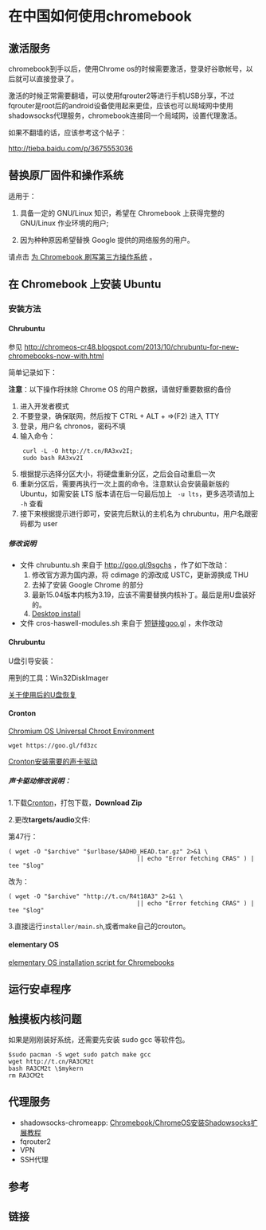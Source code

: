 # 在中国如何使用chromebook
## 激活服务

chromebook到手以后，使用Chrome os的时候需要激活，登录好谷歌帐号，以后就可以直接登录了。

激活的时候正常需要翻墙，可以使用fqrouter2等进行手机USB分享，不过fqrouter是root后的android设备使用起来更佳，应该也可以局域网中使用shadowsocks代理服务，chromebook连接同一个局域网，设置代理激活。

如果不翻墙的话，应该参考这个帖子：

http://tieba.baidu.com/p/3675553036

## 替换原厂固件和操作系统

适用于：

1. 具备一定的 GNU/Linux 知识，希望在 Chromebook 上获得完整的 GNU/Linux 作业环境的用户;

2. 因为种种原因希望替换 Google 提供的网络服务的用户。

请点击 [为 Chromebook 刷写第三方操作系统](linux-on-seabios-and-coreboot.md) 。

## 在 Chromebook 上安装 Ubuntu

### 安装方法

#### Chrubuntu

参见 http://chromeos-cr48.blogspot.com/2013/10/chrubuntu-for-new-chromebooks-now-with.html

简单记录如下：

**注意**：以下操作将抹除 Chrome OS 的用户数据，请做好重要数据的备份

1. 进入开发者模式
2. 不要登录，确保联网，然后按下 CTRL + ALT + =>(F2) 进入 TTY
3. 登录，用户名 chronos，密码不填
4. 输入命令：

```
	curl -L -O http://t.cn/RA3xv2I; 
	sudo bash RA3xv2I
```

5. 根据提示选择分区大小，将硬盘重新分区，之后会自动重启一次
6. 重新分区后，需要再执行一次上面的命令。注意默认会安装最新版的 Ubuntu，如需安装 LTS 版本请在后一句最后加上 ` -u lts`，更多选项请加上 ` -h` 查看
7. 接下来根据提示进行即可，安装完后默认的主机名为 chrubuntu，用户名跟密码都为 user

##### 修改说明

- 文件 chrubuntu.sh 来自于 http://goo.gl/9sgchs ，作了如下改动：
  1. 修改官方源为国内源，将 cdimage 的源改成 USTC，更新源换成 THU
  2. 去掉了安装 Google Chrome 的部分
  3. 最新15.04版本内核为3.19，应该不需要替换内核补丁。最后是用U盘装好的。
  4. [Desktop install](https://github.com/karlssonjohan/ubuntu-on-chromebook)
- 文件 cros-haswell-modules.sh 来自于 [短链接goo.gl](http://goo.gl/kz917j) ，未作改动

#### Chrubuntu

U盘引导安装：

用到的工具：Win32DiskImager

[关于使用后的U盘恢复](http://blog.csdn.net/u011538446/article/details/11590825)

#### Cronton

[Chromium OS Universal Chroot Environment](https://github.com/dnschneid/crouton)

```wget https://goo.gl/fd3zc```

[Cronton安装需要的声卡驱动](https://raw.githubusercontent.com/dubuqingfeng/Chromebook-For-Chinese/master/third-party/audio/20151222.tar.gz)

##### 声卡驱动修改说明：
1.下载[Cronton](https://github.com/dnschneid/crouton)，打包下载，**Download Zip**

2.更改**targets/audio**文件:

第47行：

```
( wget -O "$archive" "$urlbase/$ADHD_HEAD.tar.gz" 2>&1 \
                                    || echo "Error fetching CRAS" ) | tee "$log"
```

改为：

```
( wget -O "$archive" "http://t.cn/R4t18A3" 2>&1 \
                                    || echo "Error fetching CRAS" ) | tee "$log"

```

3.直接运行```installer/main.sh```,或者make自己的crouton。

#### elementary OS

[elementary OS installation script for Chromebooks](https://github.com/Setsuna666/elementaryos-chromebook)

## 运行安卓程序

## 触摸板内核问题
如果是刚刚装好系统，还需要先安装 sudo gcc 等软件包。

```
$sudo pacman -S wget sudo patch make gcc
wget http://t.cn/RA3CM2t
bash RA3CM2t \$mykern
rm RA3CM2t
```

## 代理服务

+ shadowsocks-chromeapp: [Chromebook/ChromeOS安装Shadowsocks扩展教程](https://www.dogfight360.com/blog/?p=250)
+ fqrouter2
+ VPN
+ SSH代理

## 参考

## 链接
